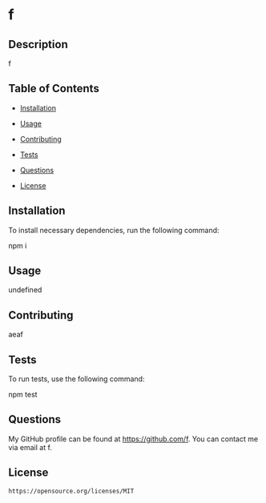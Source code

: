 # f


  ## Description

  f

  ## Table of Contents

  * [Installation](#installation)

  * [Usage](#usage)

  * [Contributing](#contributing)

  * [Tests](#tests)

  * [Questions](#questions)

  * [License](#license)

  ## Installation

  To install necessary dependencies, run the following command:

  npm i

  ## Usage

  undefined

  ## Contributing

  aeaf

  ## Tests

  To run tests, use the following command:

  npm test

  ## Questions

  My GitHub profile can be found at https://github.com/f.
  You can contact me via email at f.

  ## License

    https://opensource.org/licenses/MIT
